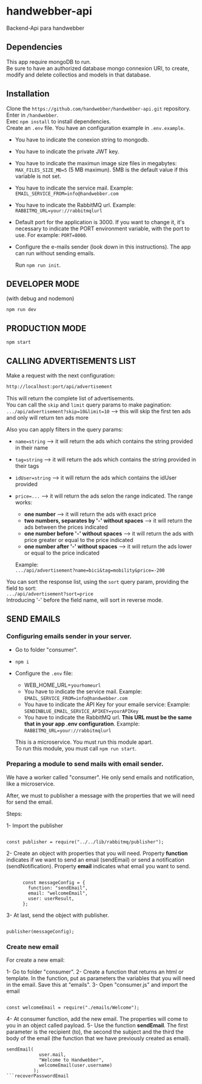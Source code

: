 # handwebber-api

Backend-Api para handwebber

## Dependencies

This app require mongoDB to run.  
Be sure to have an authorized database mongo connexion URI, to create, modify and delete collectios and models in that database.

## Installation

Clone the `https://github.com/handwebber/handwebber-api.git` repository.  
Enter in `/handwebber`.  
Exec `npm install` to install dependencies.  
Create an `.env` file. You have an configuration example in `.env.example`.

- You have to indicate the conexion string to mongodb.
- You have to indicate the private JWT key.
- You have to indicate the maximun image size files in megabytes: `MAX_FILES_SIZE_MB=5` (5 MB maximun). 5MB is the default value if this variable is not set.
- You have to indicate the service mail. Example: `EMAIL_SERVICE_FROM=info@handwebber.com`
- You have to indicate the RabbitMQ url. Example: `RABBITMQ_URL=your://rabbitmqlurl`
- Default port for the application is 3000. If you want to change it, it's necessary to indicate the PORT environment variable, with the port to use. For example: `PORT=8000`.
- Configure the e-mails sender (look down in this instructions). The app can run without sending emails.

  Run `npm run init`.

## DEVELOPER MODE

(with debug and nodemon)

```
npm run dev
```

## PRODUCTION MODE

```
npm start
```

## CALLING ADVERTISEMENTS LIST

Make a request with the next configuration:

```bash
http://localhost:port/api/advertisement
```

This will return the complete list of advertisements.  
You can call the `skip` and `limit` query params to make pagination:  
`.../api/advertisement?skip=10&limit=10` --> this will skip the first ten ads and only will return ten ads more

Also you can apply filters in the query params:

- `name=string` --> it will return the ads which contains the string provided in their name
- `tag=string` --> it will return the ads which contains the string provided in their tags
- `idUser=string` --> it will return the ads which contains the idUser provided
- `price=...` --> it will return the ads selon the range indicated. The range works:

  - **one number** --> it will return the ads with exact price
  - **two numbers, separates by '-' without spaces** --> it will return the ads between the prices indicated
  - **one number before '-' without spaces** --> it will return the ads with price greater or equal to the price indicated
  - **one number after '-' without spaces** --> it will return the ads lower or equal to the price indicated

  Example:  
  `.../api/advertisement?name=bici&tag=mobility&price=-200`

You can sort the response list, using the `sort` query param, providing the field to sort:  
`.../api/advertisement?sort=price`  
Introducing '-' before the field name, will sort in reverse mode.

## SEND EMAILS

### Configuring emails sender in your server.

- Go to folder "consumer".
- `npm i`
- Configure the `.env` file:

  - WEB_HOME_URL=`yourhomeurl`
  - You have to indicate the service mail. Example: `EMAIL_SERVICE_FROM=info@handwebber.com`
  - You have to indicate the API Key for your emaile service: Example: `SENDINBLUE_EMAIL_SERVICE_APIKEY=yourAPIKey`
  - You have to indicate the RabbitMQ url. **This URL must be the same that in your app .env configuration**. Example: `RABBITMQ_URL=your://rabbitmqlurl`

  This is a microservice. You must run this module apart.  
  To run this module, you must call `npm run start`.

### Preparing a module to send mails with email sender.

We have a worker called "consumer". He only send emails and notification, like a microservice.

After, we must to publisher a message with the properties that we will need for send the email.

Steps:

1- Import the publisher

```

const publisher = require("../../lib/rabbitmq/publisher");

```

2- Create an object with properties that you will need.
Property **function** indicates if we want to send an email (sendEmail) or send a notification (sendNotification).
Property **email** indicates what email you want to send.

```

      const messageConfig = {
        function: "sendEmail",
        email: "welcomeEmail",
        user: userResult,
      };

```

3- At last, send the object with publisher.

```

publisher(messageConfig);

```

### Create new email

For create a new email:

1- Go to folder "consumer".
2- Create a function that returns an html or template. In the function, put as parameters the variables that you will need in the email. Save this at "emails".
3- Open "consumer.js" and import the email

```

const welcomeEmail = require("./emails/Welcome");

```

4- At consumer function, add the new email. The properties will come to you in an object called payload.
5- Use the function **sendEmail**. The first parameter is the recipient (to), the second the subject and the third the body of the email (the function that we have previously created as email).

````
sendEmail(
            user.mail,
            "Welcome to Handwebber",
            welcomeEmail(user.username)
          );
```recoverPasswordEmail
````
